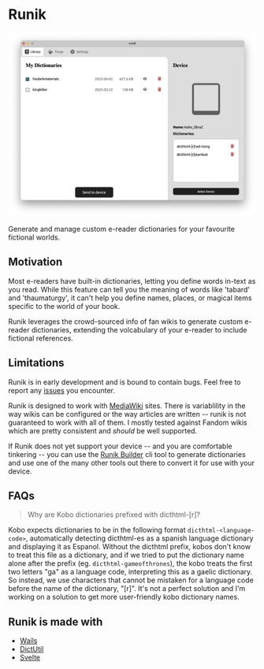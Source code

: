 # Runik

<div style="text-align: center;">
  <img src="./assets/runik_screenshot.png" />
</div>

Generate and manage custom e-reader dictionaries for your favourite fictional worlds.

## Motivation

Most e-readers have built-in dictionaries, letting you define words in-text as you read. While this feature can tell you the meaning of words like 'tabard' and 'thaumaturgy', it can't help you define names, places, or magical items specific to the world of your book. 

Runik leverages the crowd-sourced info of fan wikis to generate custom e-reader dictionaries, extending the volcabulary of your e-reader to include fictional references. 

## Limitations

Runik is in early development and is bound to contain bugs. Feel free to report any [issues](https://github.com/Runik-3/core/issues) you encounter. 

Runik is designed to work with [MediaWiki](https://www.mediawiki.org/wiki/MediaWiki) sites. There is variablility in the way wikis can be configured or the way articles are written -- runik is not guaranteed to work with all of them. I mostly tested against Fandom wikis which are pretty consistent and *should* be well supported.

If Runik does not yet support your device -- and you are comfortable tinkering -- you can use the [Runik Builder](https://github.com/Runik-3/builder) cli tool to generate dictionaries and use one of the many other tools out there to convert it for use with your device.

## FAQs

>Why are Kobo dictionaries prefixed with dicthtml-[r]?

Kobo expects dictionaries to be in the following format `dicthtml-<language-code>`, automatically detecting dicthtml-es as a spanish language dictionary and displaying it as Espanol. Without the dicthtml prefix, kobos don't know to treat this file as a dictionary, and if we tried to put the dictionary name alone after the prefix (eg. `dicthtml-gameofthrones`), the kobo treats the first two letters "ga" as a language code, interpreting this as a gaelic dictionary. So instead, we use characters that cannot be mistaken for a language code before the name of the dictionary, "[r]". It's not a perfect solution and I'm working on a solution to get more user-friendly kobo dictionary names.

## Runik is made with

- [Wails](https://github.com/wailsapp/wails)
- [DictUtil](https://github.com/pgaskin/dictutil)
- [Svelte](https://github.com/sveltejs/svelte)
